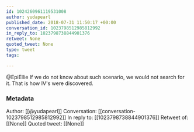 ```yaml
---
id: 1024260961119531008
author: yudapearl
published_date: 2018-07-31 11:50:17 +00:00
conversation_id: 1023798512985812992
in_reply_to: 1023798738844901376
retweet: None
quoted_tweet: None
type: tweet
tags:

---
```


@EpiEllie If we do not know about such scenario, we would not search for it.
That is how IV's were discovered.

### Metadata

Author: [[@yudapearl]]
Conversation: [[conversation-1023798512985812992]]
In reply to: [[1023798738844901376]]
Retweet of: [[None]]
Quoted tweet: [[None]]

